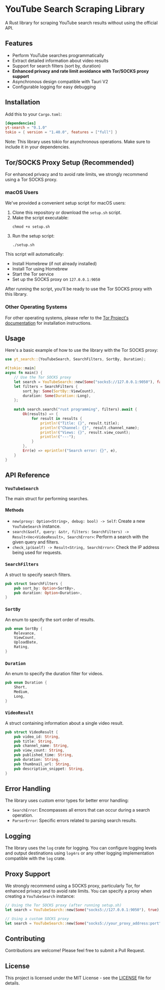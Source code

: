 # YouTube Search Scraping Library

A Rust library for scraping YouTube search results without using the official API.

## Features

- Perform YouTube searches programmatically
- Extract detailed information about video results
- Support for search filters (sort by, duration)
- **Enhanced privacy and rate limit avoidance with Tor/SOCKS proxy support**
- Asynchronous design compatible with Tauri V2
- Configurable logging for easy debugging

## Installation

Add this to your `Cargo.toml`:

```toml
[dependencies]
yt-search = "0.1.0"
tokio = { version = "1.40.0", features = ["full"] }
```

Note: This library uses tokio for asynchronous operations. Make sure to include it in your dependencies.

## Tor/SOCKS Proxy Setup (Recommended)

For enhanced privacy and to avoid rate limits, we strongly recommend using a Tor SOCKS proxy.

### macOS Users

We've provided a convenient setup script for macOS users:

1. Clone this repository or download the `setup.sh` script.
2. Make the script executable:
   ```
   chmod +x setup.sh
   ```
3. Run the setup script:
   ```
   ./setup.sh
   ```

This script will automatically:
- Install Homebrew (if not already installed)
- Install Tor using Homebrew
- Start the Tor service
- Set up the SOCKS proxy on `127.0.0.1:9050`

After running the script, you'll be ready to use the Tor SOCKS proxy with this library.

### Other Operating Systems

For other operating systems, please refer to the [Tor Project's documentation](https://2019.www.torproject.org/docs/documentation.html.en) for installation instructions.

## Usage

Here's a basic example of how to use the library with the Tor SOCKS proxy:

```rust
use yt_search::{YouTubeSearch, SearchFilters, SortBy, Duration};

#[tokio::main]
async fn main() {
    // Use the Tor SOCKS proxy
    let search = YouTubeSearch::new(Some("socks5://127.0.0.1:9050"), false);
    let filters = SearchFilters {
        sort_by: Some(SortBy::ViewCount),
        duration: Some(Duration::Long),
    };
    
    match search.search("rust programming", filters).await {
        Ok(results) => {
            for result in results {
                println!("Title: {}", result.title);
                println!("Channel: {}", result.channel_name);
                println!("Views: {}", result.view_count);
                println!("---");
            }
        },
        Err(e) => eprintln!("Search error: {}", e),
    }
}
```

## API Reference

### `YouTubeSearch`

The main struct for performing searches.

#### Methods

- `new(proxy: Option<String>, debug: bool) -> Self`: Create a new `YouTubeSearch` instance.
- `search(&self, query: &str, filters: SearchFilters) -> Result<Vec<VideoResult>, SearchError>`: Perform a search with the given query and filters.
- `check_ip(&self) -> Result<String, SearchError>`: Check the IP address being used for requests.

### `SearchFilters`

A struct to specify search filters.

```rust
pub struct SearchFilters {
    pub sort_by: Option<SortBy>,
    pub duration: Option<Duration>,
}
```

### `SortBy`

An enum to specify the sort order of results.

```rust
pub enum SortBy {
    Relevance,
    ViewCount,
    UploadDate,
    Rating,
}
```

### `Duration`

An enum to specify the duration filter for videos.

```rust
pub enum Duration {
    Short,
    Medium,
    Long,
}
```

### `VideoResult`

A struct containing information about a single video result.

```rust
pub struct VideoResult {
    pub video_id: String,
    pub title: String,
    pub channel_name: String,
    pub view_count: String,
    pub published_time: String,
    pub duration: String,
    pub thumbnail_url: String,
    pub description_snippet: String,
}
```

## Error Handling

The library uses custom error types for better error handling:

- `SearchError`: Encompasses all errors that can occur during a search operation.
- `ParserError`: Specific errors related to parsing search results.

## Logging

The library uses the `log` crate for logging. You can configure logging levels and output destinations using `log4rs` or any other logging implementation compatible with the `log` crate.

## Proxy Support

We strongly recommend using a SOCKS proxy, particularly Tor, for enhanced privacy and to avoid rate limits. You can specify a proxy when creating a `YouTubeSearch` instance:

```rust
// Using the Tor SOCKS proxy (after running setup.sh)
let search = YouTubeSearch::new(Some("socks5://127.0.0.1:9050"), true);

// Using a custom SOCKS proxy
let search = YouTubeSearch::new(Some("socks5://your_proxy_address:port"), true);
```

## Contributing

Contributions are welcome! Please feel free to submit a Pull Request.

## License

This project is licensed under the MIT License - see the [LICENSE](LICENSE) file for details.